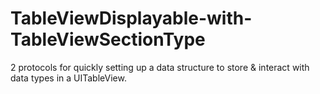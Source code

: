 # TableViewDisplayable-with-TableViewSectionType
2 protocols for quickly setting up a data structure to store &amp; interact with data types in a UITableView.
